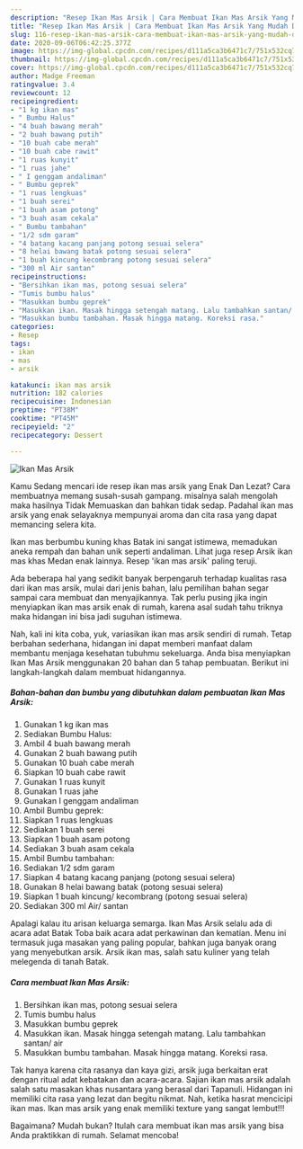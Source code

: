 ```yaml
---
description: "Resep Ikan Mas Arsik | Cara Membuat Ikan Mas Arsik Yang Mudah Dan Praktis"
title: "Resep Ikan Mas Arsik | Cara Membuat Ikan Mas Arsik Yang Mudah Dan Praktis"
slug: 116-resep-ikan-mas-arsik-cara-membuat-ikan-mas-arsik-yang-mudah-dan-praktis
date: 2020-09-06T06:42:25.377Z
image: https://img-global.cpcdn.com/recipes/d111a5ca3b6471c7/751x532cq70/ikan-mas-arsik-foto-resep-utama.jpg
thumbnail: https://img-global.cpcdn.com/recipes/d111a5ca3b6471c7/751x532cq70/ikan-mas-arsik-foto-resep-utama.jpg
cover: https://img-global.cpcdn.com/recipes/d111a5ca3b6471c7/751x532cq70/ikan-mas-arsik-foto-resep-utama.jpg
author: Madge Freeman
ratingvalue: 3.4
reviewcount: 12
recipeingredient:
- "1 kg ikan mas"
- " Bumbu Halus"
- "4 buah bawang merah"
- "2 buah bawang putih"
- "10 buah cabe merah"
- "10 buah cabe rawit"
- "1 ruas kunyit"
- "1 ruas jahe"
- " I genggam andaliman"
- " Bumbu geprek"
- "1 ruas lengkuas"
- "1 buah serei"
- "1 buah asam potong"
- "3 buah asam cekala"
- " Bumbu tambahan"
- "1/2 sdm garam"
- "4 batang kacang panjang potong sesuai selera"
- "8 helai bawang batak potong sesuai selera"
- "1 buah kincung kecombrang potong sesuai selera"
- "300 ml Air santan"
recipeinstructions:
- "Bersihkan ikan mas, potong sesuai selera"
- "Tumis bumbu halus"
- "Masukkan bumbu geprek"
- "Masukkan ikan. Masak hingga setengah matang. Lalu tambahkan santan/ air"
- "Masukkan bumbu tambahan. Masak hingga matang. Koreksi rasa."
categories:
- Resep
tags:
- ikan
- mas
- arsik

katakunci: ikan mas arsik 
nutrition: 182 calories
recipecuisine: Indonesian
preptime: "PT38M"
cooktime: "PT45M"
recipeyield: "2"
recipecategory: Dessert

---
```



![Ikan Mas Arsik](https://img-global.cpcdn.com/recipes/d111a5ca3b6471c7/751x532cq70/ikan-mas-arsik-foto-resep-utama.jpg)

Kamu Sedang mencari ide resep ikan mas arsik yang Enak Dan Lezat? Cara membuatnya memang susah-susah gampang. misalnya salah mengolah maka hasilnya Tidak Memuaskan dan bahkan tidak sedap. Padahal ikan mas arsik yang enak selayaknya mempunyai aroma dan cita rasa yang dapat memancing selera kita.

Ikan mas berbumbu kuning khas Batak ini sangat istimewa, memadukan aneka rempah dan bahan unik seperti andaliman. Lihat juga resep Arsik ikan mas khas Medan enak lainnya. Resep &#39;ikan mas arsik&#39; paling teruji.

Ada beberapa hal yang sedikit banyak berpengaruh terhadap kualitas rasa dari ikan mas arsik, mulai dari jenis bahan, lalu pemilihan bahan segar sampai cara membuat dan menyajikannya. Tak perlu pusing jika ingin menyiapkan ikan mas arsik enak di rumah, karena asal sudah tahu triknya maka hidangan ini bisa jadi suguhan istimewa.


Nah, kali ini kita coba, yuk, variasikan ikan mas arsik sendiri di rumah. Tetap berbahan sederhana, hidangan ini dapat memberi manfaat dalam membantu menjaga kesehatan tubuhmu sekeluarga. Anda bisa menyiapkan Ikan Mas Arsik menggunakan 20 bahan dan 5 tahap pembuatan. Berikut ini langkah-langkah dalam membuat hidangannya.

<!--inarticleads1-->

##### Bahan-bahan dan bumbu yang dibutuhkan dalam pembuatan Ikan Mas Arsik:

1. Gunakan 1 kg ikan mas
1. Sediakan  Bumbu Halus:
1. Ambil 4 buah bawang merah
1. Gunakan 2 buah bawang putih
1. Gunakan 10 buah cabe merah
1. Siapkan 10 buah cabe rawit
1. Gunakan 1 ruas kunyit
1. Gunakan 1 ruas jahe
1. Gunakan  I genggam andaliman
1. Ambil  Bumbu geprek:
1. Siapkan 1 ruas lengkuas
1. Sediakan 1 buah serei
1. Siapkan 1 buah asam potong
1. Sediakan 3 buah asam cekala
1. Ambil  Bumbu tambahan:
1. Sediakan 1/2 sdm garam
1. Siapkan 4 batang kacang panjang (potong sesuai selera)
1. Gunakan 8 helai bawang batak (potong sesuai selera)
1. Siapkan 1 buah kincung/ kecombrang (potong sesuai selera)
1. Sediakan 300 ml Air/ santan


Apalagi kalau itu arisan keluarga semarga. Ikan Mas Arsik selalu ada di acara adat Batak Toba baik acara adat perkawinan dan kematian. Menu ini termasuk juga masakan yang paling popular, bahkan juga banyak orang yang menyebutkan arsik. Arsik ikan mas, salah satu kuliner yang telah melegenda di tanah Batak. 

<!--inarticleads2-->

##### Cara membuat Ikan Mas Arsik:

1. Bersihkan ikan mas, potong sesuai selera
1. Tumis bumbu halus
1. Masukkan bumbu geprek
1. Masukkan ikan. Masak hingga setengah matang. Lalu tambahkan santan/ air
1. Masukkan bumbu tambahan. Masak hingga matang. Koreksi rasa.


Tak hanya karena cita rasanya dan kaya gizi, arsik juga berkaitan erat dengan ritual adat kebatakan dan acara-acara. Sajian ikan mas arsik adalah salah satu masakan khas nusantara yang berasal dari Tapanuli. Hidangan ini memiliki cita rasa yang lezat dan begitu nikmat. Nah, ketika hasrat mencicipi ikan mas. Ikan mas arsik yang enak memiliki texture yang sangat lembut!!! 

Bagaimana? Mudah bukan? Itulah cara membuat ikan mas arsik yang bisa Anda praktikkan di rumah. Selamat mencoba!
